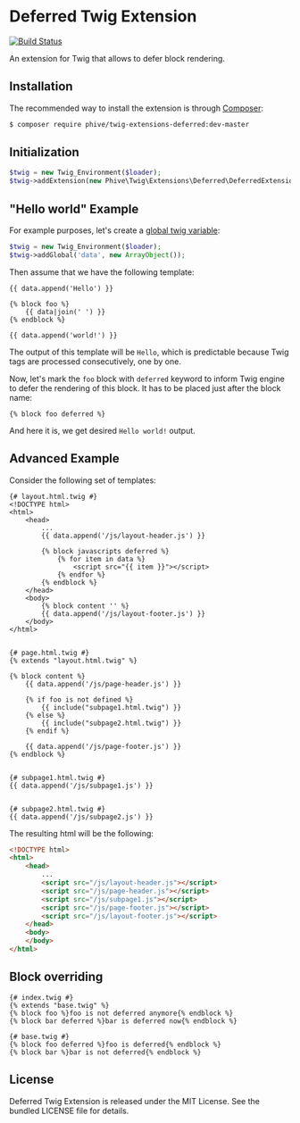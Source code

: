 Deferred Twig Extension
=======================
[![Build Status](https://travis-ci.org/rybakit/twig-extensions-deferred.svg?branch=master)](https://travis-ci.org/rybakit/twig-extensions-deferred)

An extension for Twig that allows to defer block rendering.

## Installation

The recommended way to install the extension is through [Composer](http://getcomposer.org):

```sh
$ composer require phive/twig-extensions-deferred:dev-master
```


## Initialization

```php
$twig = new Twig_Environment($loader);
$twig->addExtension(new Phive\Twig\Extensions\Deferred\DeferredExtension());
```

## "Hello world" Example

For example purposes, let's create a [global twig variable](http://twig.sensiolabs.org/doc/advanced.html#globals):

```php
$twig = new Twig_Environment($loader);
$twig->addGlobal('data', new ArrayObject());
```

Then assume that we have the following template:

```jinja
{{ data.append('Hello') }}

{% block foo %}
    {{ data|join(' ') }}
{% endblock %}

{{ data.append('world!') }}
```

The output of this template will be `Hello`, which is predictable because Twig tags are processed consecutively, one by one.

Now, let's mark the `foo` block with `deferred` keyword to inform Twig engine to defer the rendering of this block.
It has to be placed just after the block name:

```jinja
{% block foo deferred %}
```

And here it is, we get desired `Hello world!` output.


## Advanced Example

Consider the following set of templates:

```jinja
{# layout.html.twig #}
<!DOCTYPE html>
<html>
    <head>
        ...
        {{ data.append('/js/layout-header.js') }}

        {% block javascripts deferred %}
            {% for item in data %}
                <script src="{{ item }}"></script>
            {% endfor %}
        {% endblock %}
    </head>
    <body>
        {% block content '' %}
        {{ data.append('/js/layout-footer.js') }}
    </body>
</html>


{# page.html.twig #}
{% extends "layout.html.twig" %}

{% block content %}
    {{ data.append('/js/page-header.js') }}

    {% if foo is not defined %}
        {{ include("subpage1.html.twig") }}
    {% else %}
        {{ include("subpage2.html.twig") }}
    {% endif %}

    {{ data.append('/js/page-footer.js') }}
{% endblock %}


{# subpage1.html.twig #}
{{ data.append('/js/subpage1.js') }}


{# subpage2.html.twig #}
{{ data.append('/js/subpage2.js') }}
```

The resulting html will be the following:

```html
<!DOCTYPE html>
<html>
    <head>
        ...
        <script src="/js/layout-header.js"></script>
        <script src="/js/page-header.js"></script>
        <script src="/js/subpage1.js"></script>
        <script src="/js/page-footer.js"></script>
        <script src="/js/layout-footer.js"></script>
    </head>
    <body>
    </body>
</html>
```


## Block overriding

```jinja
{# index.twig #}
{% extends "base.twig" %}
{% block foo %}foo is not deferred anymore{% endblock %}
{% block bar deferred %}bar is deferred now{% endblock %}

{# base.twig #}
{% block foo deferred %}foo is deferred{% endblock %}
{% block bar %}bar is not deferred{% endblock %}
```


## License

Deferred Twig Extension is released under the MIT License. See the bundled LICENSE file for details.
